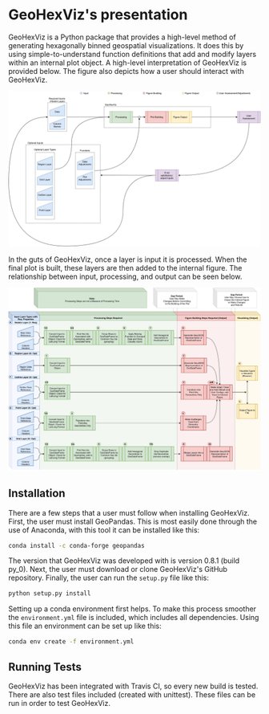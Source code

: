 # GeoHexViz's presentation
GeoHexViz is a Python package that provides a high-level method of generating hexagonally binned geospatial visualizations. 
It does this by using simple-to-understand function definitions that add and modify layers within an internal plot object.
A high-level interpretation of GeoHexViz is provided below.
The figure also depicts how a user should interact with GeoHexViz.

![High-level process used by GeoHexViz.](./examples-dependencies/highlevel_flow.jpg)

In the guts of GeoHexViz, once a layer is input it is processed.
When the final plot is built, these layers are then added to the internal figure.
The relationship between input, processing, and output can be seen below.

![Software flow.](./examples-dependencies/all_processes.jpg)

## Installation
There are a few steps that a user must follow when installing GeoHexViz.
First, the user must install GeoPandas.
This is most easily done through the use of Anaconda, with this tool it can be installed like this:
```bash
conda install -c conda-forge geopandas
```
The version that GeoHexViz was developed with is version 0.8.1 (build py_0).
Next, the user must download or clone GeoHexViz's GitHub repository.
Finally, the user can run the `setup.py` file like this:
```bash
python setup.py install
```
Setting up a conda environment first helps.
To make this process smoother the `environment.yml` file is included, which includes all dependencies.
Using this file an environment can be set up like this:
```bash
conda env create -f environment.yml
```

## Running Tests
GeoHexViz has been integrated with Travis CI, so every new build is tested.
There are also test files included (created with unittest).
These files can be run in order to test GeoHexViz.